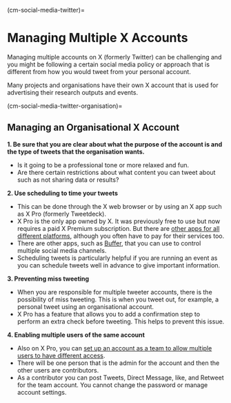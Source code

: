 (cm-social-media-twitter)=
# Managing Multiple X Accounts

Managing multiple accounts on X (formerly Twitter) can be challenging and you might be following a certain social media policy or approach that is different from how you would tweet from your personal account.

Many projects and organisations have their own X account that is used for advertising their research outputs and events.

(cm-social-media-twitter-organisation)=
## Managing an Organisational X Account

**1. Be sure that you are clear about what the purpose of the account is and the type of tweets that the organisation wants.**

* Is it going to be a professional tone or more relaxed and fun.
* Are there certain restrictions about what content you can tweet about such as not sharing data or results?

**2. Use scheduling to time your tweets**

* This can be done through the X web browser or by using an X app such as X Pro (formerly Tweetdeck).
* X Pro is the only app owned by X.
It was previously free to use but now requires a paid X Premium subscription.
But there are [other apps for all different platforms](https://www.reviewgeek.com/52119/the-best-twitter-apps-for-every-platform/), although you often have to pay for their services too.
* There are other apps, such as [Buffer](https://buffer.com/), that you can use to control multiple social media channels.
* Scheduling tweets is particularly helpful if you are running an event as you can schedule tweets well in advance to give important information.

**3. Preventing miss tweeting**

* When you are responsible for multiple tweeter accounts, there is the possibility of miss tweeting.
This is when you tweet out, for example, a personal tweet using an organisational account.
* X Pro has a feature that allows you to add a confirmation step to perform an extra check before tweeting.
This helps to prevent this issue.

**4. Enabling multiple users of the same account**

* Also on X Pro, you can [set up an account as a team to allow multiple users to have different access](https://help.twitter.com/en/using-x/postdeck-teams).
* There will be one person that is the admin for the account and then the other users are contributors.
* As a contributor you can post Tweets, Direct Message, like, and Retweet for the team account.
You cannot change the password or manage account settings.
